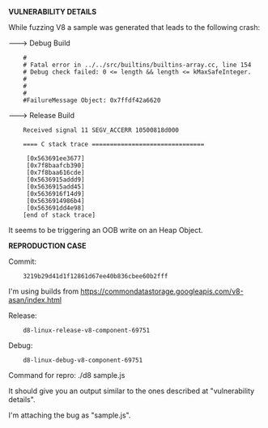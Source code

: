 
<b>VULNERABILITY DETAILS</b>

While fuzzing V8 a sample was generated that leads to the following crash:

---> Debug Build

```
	#
	# Fatal error in ../../src/builtins/builtins-array.cc, line 154
	# Debug check failed: 0 <= length && length <= kMaxSafeInteger.
	#
	#
	#
	#FailureMessage Object: 0x7ffdf42a6620
```

---> Release Build

```
	Received signal 11 SEGV_ACCERR 10500818d000

	==== C stack trace ===============================

	 [0x563691ee3677]
	 [0x7f8baafcb390]
	 [0x7f8baa616cde]
	 [0x5636915addd9]
	 [0x5636915add45]
	 [0x5636916f14d9]
	 [0x5636914986b4]
	 [0x563691dd4e98]
	[end of stack trace]

```

It seems to be triggering an OOB write on an Heap Object.

<b>REPRODUCTION CASE</b>

Commit:

```
	3219b29d41d1f12861d67ee40b836cbee60b2fff
```

I'm using builds from https://commondatastorage.googleapis.com/v8-asan/index.html

Release: 

```
	d8-linux-release-v8-component-69751
```

Debug:

```
	d8-linux-debug-v8-component-69751
```


Command for repro:
	./d8 sample.js

It should give you an output similar to the ones described at "vulnerability details".

I'm attaching the bug as "sample.js".
